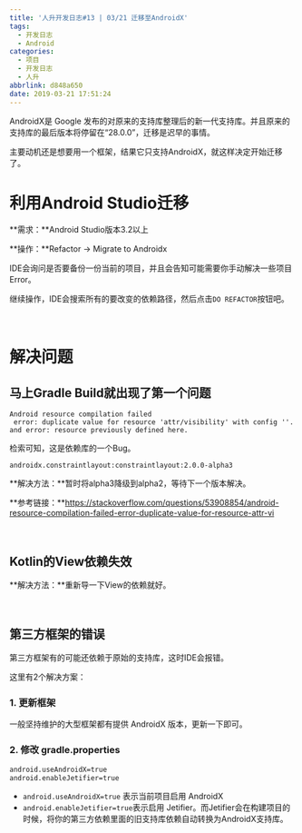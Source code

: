 ```yaml
---
title: '人升开发日志#13 | 03/21 迁移至AndroidX'
tags:
  - 开发日志
  - Android
categories:
  - 项目
  - 开发日志
  - 人升
abbrlink: d848a650
date: 2019-03-21 17:51:24
---
```




AndroidX是 Google 发布的对原来的支持库整理后的新一代支持库。并且原来的支持库的最后版本将停留在“28.0.0”，迁移是迟早的事情。

主要动机还是想要用一个框架，结果它只支持AndroidX，就这样决定开始迁移了。



# 利用Android Studio迁移

**需求：**Android Studio版本3.2以上

**操作：**Refactor -> Migrate to Androidx



IDE会询问是否要备份一份当前的项目，并且会告知可能需要你手动解决一些项目Error。

继续操作，IDE会搜索所有的要改变的依赖路径，然后点击`DO REFACTOR`按钮吧。

<!-- more -->

<br />

# 解决问题

## 马上Gradle Build就出现了第一个问题

```
Android resource compilation failed
 error: duplicate value for resource 'attr/visibility' with config ''. and error: resource previously defined here.
```

检索可知，这是依赖库的一个Bug。

```
androidx.constraintlayout:constraintlayout:2.0.0-alpha3  
```



**解决方法：**暂时将alpha3降级到alpha2，等待下一个版本解决。

**参考链接：**https://stackoverflow.com/questions/53908854/android-resource-compilation-failed-error-duplicate-value-for-resource-attr-vi

<br />

## Kotlin的View依赖失效

**解决方法：**重新导一下View的依赖就好。

<br />

## 第三方框架的错误

第三方框架有的可能还依赖于原始的支持库，这时IDE会报错。

这里有2个解决方案：

### 1. 更新框架

一般坚持维护的大型框架都有提供 AndroidX 版本，更新一下即可。

### 2. 修改 gradle.properties

```xml
android.useAndroidX=true
android.enableJetifier=true
```

- `android.useAndroidX=true` 表示当前项目启用 AndroidX
- `android.enableJetifier=true`表示启用 Jetifier。而Jetifier会在构建项目的时候，将你的第三方依赖里面的旧支持库依赖自动转换为AndroidX支持库。

